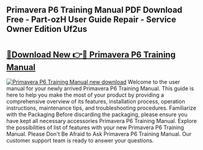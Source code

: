 ## Primavera P6 Training Manual PDF Download Free - Part-ozH User Guide Repair - Service Owner Edition Uf2us

# <h2><a href="http://cf25673.oget.top/?id=Primavera+P6+Training+Manual">🔗Download New 👉🔴 Primavera P6 Training Manual</a></h2>

[![Primavera P6 Training Manual new download](https://i.imgur.com/5g1atiW.png)](http://cf25673.oget.top/?id=Primavera+P6+Training+Manual)
Welcome to the user manual for your newly arrived Primavera P6 Training Manual. This guide is here to help you make the most of your product by providing a comprehensive overview of its features, installation process, operation instructions, maintenance tips, and troubleshooting procedures. Familiarize with the Packaging Before discarding the packaging, please ensure you have kept all necessary accessories Primavera P6 Training Manual. Explore the possibilities of list of features with your new Primavera P6 Training Manual. Please Don't Be Afraid to Ask Primavera P6 Training Manual. Our customer support team is ready to answer your questions.

